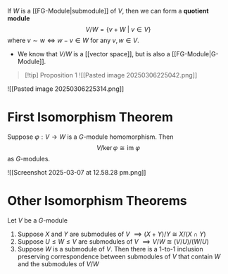 
If $W$ is a [[FG-Module|submodule]] of $V$, then we can form a **quotient module** 
$$V/W =\{v+W\:|\:v\in V\}$$
where $v \sim w \iff w-v \in W$ for any $v,w \in V$. 

- We know that $V/W$ is a [[vector space]], but is also a [[FG-Module|G-Module]].

> [!tip] Proposition 1
> ![[Pasted image 20250306225042.png]]

![[Pasted image 20250306225314.png]]

# First Isomorphism Theorem

Suppose $\varphi: V\to W$ is a $G$-module homomorphism. Then 
$$V / \ker \varphi \cong \text{im }\varphi$$
as $G$-modules.

![[Screenshot 2025-03-07 at 12.58.28 pm.png]]

# Other Isomorphism Theorems
Let $V$ be a $G$-module

1. Suppose $X$ and $Y$ are submodules of $V$ $\implies (X+Y)/Y \:\cong\: X/(X\cap Y)$ 
2. Suppose $U \leq W \leq V$ are submodules of $V$ $\implies V/W \:\cong\: (V/U)/(W/U)$
3. Suppose $W$ is a submodule of $V$. Then there is a 1-to-1 inclusion preserving correspondence between submodules of $V$ that contain $W$ and the submodules of $V/W$

